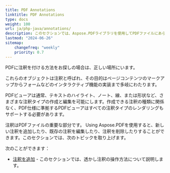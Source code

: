 ```yaml
---
title: PDF Annotations 
linktitle: PDF Annotations
type: docs
weight: 100
url: ja/php-java/annotations/
description: このセクションでは、Aspose.PDFライブラリを使用してPDFファイルにあらゆる種類の注釈を使用する方法を示します。PHPで注釈を描画、開く、または追加する方法を学びます。
lastmod: "2024-06-26"    
sitemap:
    changefreq: "weekly"
    priority: 0.7
---
```


PDFに注釈を付ける方法をお探しの場合は、正しい場所にいます。

これらのオブジェクトは注釈と呼ばれ、その目的はページコンテンツのマークアップからフォームなどのインタラクティブ機能の実装まで多岐にわたります。

PDFビューアは通常、テキストのハイライト、ノート、線、または形状など、さまざまな注釈タイプの作成と編集を可能にします。作成できる注釈の種類に関係なく、PDF仕様に準拠するPDFビューアはすべての注釈タイプのレンダリングもサポートする必要があります。

注釈はPDFファイルの重要な部分です。
 Using Aspose.PDFを使用すると、新しい注釈を追加したり、既存の注釈を編集したり、注釈を削除したりすることができます。このセクションでは、次のトピックを取り上げます。

次のことができます：

- [注釈を追加](/pdf/php-java/add-delete-and-get-annotation/) - このセクションでは、透かし注釈の操作方法について説明します。